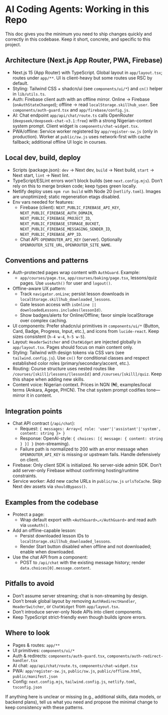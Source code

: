 # AI Coding Agents: Working in this Repo

This doc gives you the minimum you need to ship changes quickly and correctly in this codebase. Keep it short, concrete, and specific to this project.

## Architecture (Next.js App Router, PWA, Firebase)
- Next.js 15 (App Router) with TypeScript. Global layout in `app/layout.tsx`; routes under `app/**`. UI is client-heavy but some routes use RSC by default.
- Styling: Tailwind CSS + shadcn/ui (see `components/ui/*`) and `cn()` helper in `lib/utils.ts`.
- Auth: Firebase client auth with an offline mirror. Online → Firebase (`onAuthStateChanged`); offline → read `localStorage.skillhub_user`. See `components/auth-guard.tsx` and `app/firebase/config.js`.
- AI: Chat endpoint `app/api/chat/route.ts` calls OpenRouter (`deepseek/deepseek-chat-v3.1:free`) with a strong Nigerian-context system prompt. Client widget is `components/chat-widget.tsx`.
- PWA/offline: Service worker registered by `app/register-sw.js` (only in production). Worker at `public/sw.js` uses network-first with cache fallback; additional offline UI logic in courses.

## Local dev, build, deploy
- Scripts (package.json): `dev` → Next dev, `build` → Next build, `start` → Next start, `lint` → Next lint.
- TypeScript/ESLint errors won’t block builds (see `next.config.mjs`). Don’t rely on this to merge broken code; keep types green locally.
- Netlify deploy uses `npm run build` with Node 20 (`netlify.toml`). Images are unoptimized; static regeneration etags disabled.
- Env vars needed for features:
  - Firebase (client): `NEXT_PUBLIC_FIREBASE_API_KEY`, `NEXT_PUBLIC_FIREBASE_AUTH_DOMAIN`, `NEXT_PUBLIC_FIREBASE_PROJECT_ID`, `NEXT_PUBLIC_FIREBASE_STORAGE_BUCKET`, `NEXT_PUBLIC_FIREBASE_MESSAGING_SENDER_ID`, `NEXT_PUBLIC_FIREBASE_APP_ID`.
  - Chat API: `OPENROUTER_API_KEY` (server). Optionally `OPENROUTER_SITE_URL`, `OPENROUTER_SITE_NAME`.

## Conventions and patterns
- Auth-protected pages wrap content with `AuthGuard`. Example:
  - `app/courses/page.tsx`, `app/courses/baking/page.tsx`, lessons/quiz pages. Use `useAuth()` for user and `logout()`.
- Offline-aware UX pattern:
  - Track `navigator.onLine`; persist lesson downloads in `localStorage.skillhub_downloaded_lessons`.
  - Gate lesson access with `isOnline || downloadedLessons.includes(lessonId)`.
  - Show badges/alerts for Online/Offline; favor simple localStorage over complex caching.
- UI components: Prefer shadcn/ui primitives in `components/ui/*` (Button, Card, Badge, Progress, Input, etc.), and icons from `lucide-react`. Keep sizes consistent (`h-4 w-4`, `h-5 w-5`).
- Layout: `HeaderSwitcher` and `ChatWidget` are injected globally in `app/layout.tsx`. Pages should focus on main content only.
- Styling: Tailwind with design tokens via CSS vars (see `tailwind.config.js`). Use `cn()` for conditional classes and respect established color roles (primary/secondary/accent, etc.).
- Routing: Course structure uses nested routes like `/courses/[skill]/lessons/[lessonId]` and `/courses/[skill]/quiz`. Keep this shape when adding new skills.
- Content voice: Nigerian context. Prices in NGN (₦), examples/local terms (Ankara, Agege, PHCN). The chat system prompt codifies tone—mirror it in content.

## Integration points
- Chat API contract (`/api/chat`):
  - Request: `{ messages: Array<{ role: 'user'|'assistant'|'system', content: string }> }`
  - Response: OpenAI-style: `{ choices: [{ message: { content: string } }] }` (non-streaming).
  - Failure path is normalized to 200 with an error message when `OPENROUTER_API_KEY` is missing or upstream fails. Handle defensively on client.
- Firebase: Only client SDK is initialized. No server-side admin SDK. Don’t add server-only Firebase without confirming hosting/runtime constraints.
- Service worker: Add new cache URLs in `public/sw.js` `urlsToCache`. Skip Next dev assets via `shouldBypass()`.

## Examples from the codebase
- Protect a page:
  - Wrap default export with `<AuthGuard>…</AuthGuard>` and read auth via `useAuth()`.
- Add an offline-capable lesson:
  - Persist downloaded lesson IDs to `localStorage.skillhub_downloaded_lessons`.
  - Render Start button disabled when offline and not downloaded; enable when downloaded.
- Use the chat API from a component:
  - POST to `/api/chat` with the existing message history; render `data.choices[0].message.content`.

## Pitfalls to avoid
- Don’t assume server streaming; chat is non-streaming by design.
- Don’t break global layout by removing `AuthRedirectHandler`, `HeaderSwitcher`, or `ChatWidget` from `app/layout.tsx`.
- Don’t introduce server-only Node APIs into client components.
- Keep TypeScript strict-friendly even though builds ignore errors.

## Where to look
- Pages & routes: `app/**`
- UI primitives: `components/ui/*`
- Auth & redirects: `components/auth-guard.tsx`, `components/auth-redirect-handler.tsx`
- AI chat: `app/api/chat/route.ts`, `components/chat-widget.tsx`
- PWA: `app/register-sw.js`, `public/sw.js`, `public/offline.html`, `public/manifest.json`
- Config: `next.config.mjs`, `tailwind.config.js`, `netlify.toml`, `tsconfig.json`

If anything here is unclear or missing (e.g., additional skills, data models, or backend plans), tell us what you need and propose the minimal change to keep consistency with these patterns.